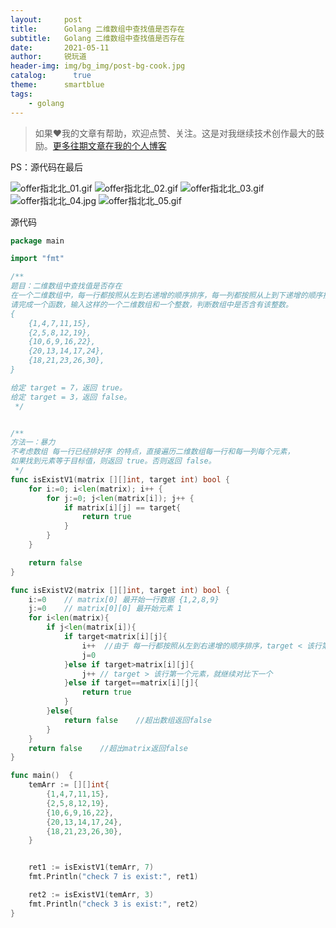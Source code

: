 ```yaml
---
layout:     post
title:      Golang 二维数组中查找值是否存在
subtitle:   Golang 二维数组中查找值是否存在
date:       2021-05-11
author:     锐玩道
header-img: img/bg_img/post-bg-cook.jpg
catalog:      true
theme:      smartblue
tags:
    - golang
---
```



> 如果❤️我的文章有帮助，欢迎点赞、关注。这是对我继续技术创作最大的鼓励。[更多往期文章在我的个人博客](https://coderdao.github.io/)


PS：源代码在最后

![offer指北北_01.gif](https://p3-juejin.byteimg.com/tos-cn-i-k3u1fbpfcp/4a90f8adea3e4e839d89d1bd589afef8~tplv-k3u1fbpfcp-watermark.image)
![offer指北北_02.gif](https://p3-juejin.byteimg.com/tos-cn-i-k3u1fbpfcp/38c43495dca1432698be45ee905bbad5~tplv-k3u1fbpfcp-watermark.image)
![offer指北北_03.gif](https://p3-juejin.byteimg.com/tos-cn-i-k3u1fbpfcp/8bc4734b97a643419ddd06355881ad66~tplv-k3u1fbpfcp-watermark.image)
![offer指北北_04.jpg](https://p9-juejin.byteimg.com/tos-cn-i-k3u1fbpfcp/ce019e6a95a6496e90ccaa57314bb637~tplv-k3u1fbpfcp-watermark.image)
![offer指北北_05.gif](https://p3-juejin.byteimg.com/tos-cn-i-k3u1fbpfcp/ac7f5ccb36674bafa731799532f846e1~tplv-k3u1fbpfcp-watermark.image)

源代码
```go
package main

import "fmt"

/**
题目：二维数组中查找值是否存在
在一个二维数组中，每一行都按照从左到右递增的顺序排序，每一列都按照从上到下递增的顺序排序。
请完成一个函数，输入这样的一个二维数组和一个整数，判断数组中是否含有该整数。
{
    {1,4,7,11,15},
    {2,5,8,12,19},
    {10,6,9,16,22},
    {20,13,14,17,24},
    {18,21,23,26,30},
}

给定 target = 7，返回 true。
给定 target = 3，返回 false。
 */


/**
方法一：暴力
不考虑数组 每一行已经排好序 的特点，直接遍历二维数组每一行和每一列每个元素，
如果找到元素等于目标值，则返回 true。否则返回 false。
 */
func isExistV1(matrix [][]int, target int) bool {
    for i:=0; i<len(matrix); i++ {
        for j:=0; j<len(matrix[i]); j++ {
            if matrix[i][j] == target{
                return true
            }
        }
    }

    return false
}

func isExistV2(matrix [][]int, target int) bool {
    i:=0    // matrix[0] 最开始一行数据 {1,2,8,9}
    j:=0    // matrix[0][0] 最开始元素 1
    for i<len(matrix){
        if j<len(matrix[i]){
            if target<matrix[i][j]{
                i++  //由于 每一行都按照从左到右递增的顺序排序，target < 该行第一个元素，意味着也小于该行所有元素
                j=0
            }else if target>matrix[i][j]{
                j++ // target > 该行第一个元素，就继续对比下一个
            }else if target==matrix[i][j]{
                return true
            }
        }else{
            return false    //超出数组返回false
        }
    }
    return false    //超出matrix返回false
}

func main()  {
    temArr := [][]int{
        {1,4,7,11,15},
        {2,5,8,12,19},
        {10,6,9,16,22},
        {20,13,14,17,24},
        {18,21,23,26,30},
    }


    ret1 := isExistV1(temArr, 7)
    fmt.Println("check 7 is exist:", ret1)

    ret2 := isExistV1(temArr, 3)
    fmt.Println("check 3 is exist:", ret2)
}

```
